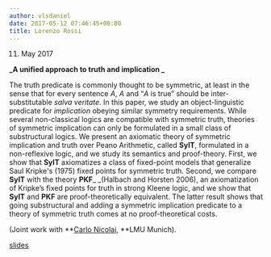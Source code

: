 ```yaml
---
author: vlsdaniel
date: 2017-05-12 07:46:45+00:00
title: Lorenzo Rossi
---
```


11. May 2017

**_A unified approach to truth and implication _**

The truth predicate is commonly thought to be symmetric, at least in the sense that for every sentence _A_, _A_ and “_A_ is true” should be inter-substitutable _salva veritate_. In this paper, we study an object-linguistic predicate for _implication_ obeying similar symmetry requirements. While several non-classical logics are compatible with symmetric truth, theories of symmetric implication can only be formulated in a small class of substructural logics. We present an axiomatic theory of symmetric implication and truth over Peano Arithmetic, called **SyIT**, formulated in a non-reflexive logic, and we study its semantics and proof-theory. First, we show that **SyIT** axiomatizes a class of fixed-point models that generalize Saul Kripke's (1975) fixed points for symmetric truth. Second, we compare **SyIT** with the theory **PKF**_ _(Halbach and Horsten 2006), an axiomatization of Kripke’s fixed points for truth in strong Kleene logic, and we show that **SyIT** and **PKF** are proof-theoretically equivalent. The latter result shows that going substructural and adding a symmetric implication predicate to a theory of symmetric truth comes at no proof-theoretical costs.

(Joint work with **[Carlo Nicolai](http://www.mcmp.philosophie.uni-muenchen.de/people/faculty/nicolai_carlo/index.html), **LMU Munich).

[slides](https://logicseminarverona.files.wordpress.com/2017/03/truth_implication.pdf)
